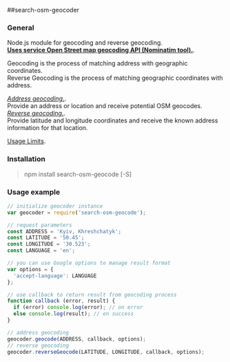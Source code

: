 ##search-osm-geocoder

### General
Node.js module for geocoding and reverse geocoding.  
[**Uses service Open Street map geocoding API (Nominatim tool).**](http://wiki.openstreetmap.org/wiki/Nominatim).

Geocoding is the process of matching address with geographic coordinates.  
Reverse Geocoding is the process of matching geographic coordinates with address.

[*Address geocoding.*](http://wiki.openstreetmap.org/wiki/Nominatim#Search).  
Provide an address or location and receive potential OSM geocodes.  
[*Reverse geocoding.*](http://wiki.openstreetmap.org/wiki/Nominatim#ReverseSearch).  
Provide latitude and longitude coordinates and receive the known address information for that location.

[Usage Limits](http://wiki.openstreetmap.org/wiki/Nominatim_usage_policy).

### Installation
>npm install search-osm-geocode [-S]

### Usage example
```javascript
// initialize geocoder instance
var geocoder = require('search-osm-geocode');

// request parameters
const ADDRESS = 'Kyiv, Khreshchatyk';
const LATITUDE = '50.45';
const LONGITUDE = '30.523';
const LANGUAGE = 'en';

// you can use Google options to manage result format
var options = {
  'accept-language': LANGUAGE
};

// use callback to return result from geocoding process
function callback (error, result) {
  if (error) console.log(error); // on error
  else console.log(result); // on success
}

// address geocoding
geocoder.geocode(ADDRESS, callback, options);
// reverse geocoding
geocoder.reverseGeocode(LATITUDE, LONGITUDE, callback, options);
```
